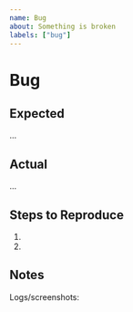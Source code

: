 ```yaml
---
name: Bug
about: Something is broken
labels: ["bug"]
---
```


# Bug

## Expected
…

## Actual
…

## Steps to Reproduce
1.
2.

## Notes
Logs/screenshots:
